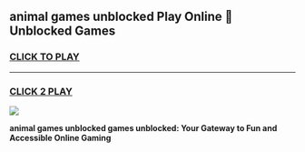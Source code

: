 
## animal games unblocked Play Online 👋 Unblocked Games
<h3>
<a href="https://premium.freeplayer.one?title=animal_games_unblocked&ref=19F">CLICK TO PLAY</a></h3>
<hr>

<h3>
<a href="https://premium.freeplayer.one?title=animal_games_unblocked&ref=19F">CLICK 2 PLAY</a>
  
</h3>

<a href="https://premium.freeplayer.one?title=animal_games_unblocked&ref=19F"><img src="https://clearcache.store/games.png"></a>


**animal games unblocked games unblocked: Your Gateway to Fun and Accessible Online Gaming**
